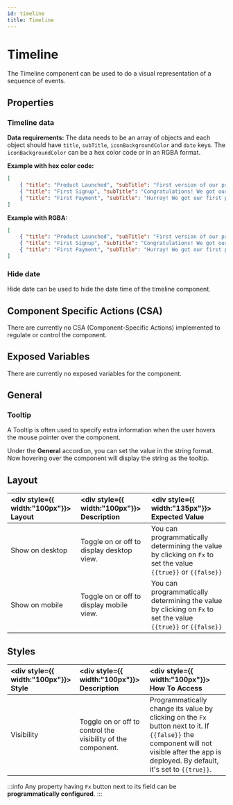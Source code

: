 ```yaml
---
id: timeline
title: Timeline
---
```

# Timeline

The Timeline component can be used to do a visual representation of a sequence of events.

<div>

## Properties

### Timeline data

**Data requirements:** The data needs to be an array of objects and each object should have `title`, `subTitle`, `iconBackgroundColor` and `date` keys. The `iconBackgroundColor` can be a hex color code or in an RGBA format.

**Example with hex color code:**
```json
[ 
    { "title": "Product Launched", "subTitle": "First version of our product released to public", "date": "20/10/2021", "iconBackgroundColor": "#4d72fa"},
    { "title": "First Signup", "subTitle": "Congratulations! We got our first signup", "date": "22/10/2021", "iconBackgroundColor": "#4d72fa"}, 
    { "title": "First Payment", "subTitle": "Hurray! We got our first payment", "date": "01/11/2021", "iconBackgroundColor": "#4d72fa"} 
]
```

**Example with RGBA:**
```json
[ 
    { "title": "Product Launched", "subTitle": "First version of our product released to public", "date": "20/10/2021", "iconBackgroundColor": "rgba(240,17,17,0.5)"},
    { "title": "First Signup", "subTitle": "Congratulations! We got our first signup", "date": "22/10/2021", "iconBackgroundColor": "rgba(60, 179, 113,0.5)"}, 
    { "title": "First Payment", "subTitle": "Hurray! We got our first payment", "date": "01/11/2021", "iconBackgroundColor": "rgba(60, 179, 113,0.5)"} 
]
```

### Hide date

Hide date can be used to hide the date time of the timeline component.

</div>

<div>

## Component Specific Actions (CSA)

There are currently no CSA (Component-Specific Actions) implemented to regulate or control the component.

</div>

<div>

## Exposed Variables

There are currently no exposed variables for the component.

</div>

<div>

## General
### Tooltip

A Tooltip is often used to specify extra information when the user hovers the mouse pointer over the component.

Under the <b>General</b> accordion, you can set the value in the string format. Now hovering over the component will display the string as the tooltip.

</div>

<div>

## Layout

| <div style={{ width:"100px"}}> Layout </div> | <div style={{ width:"100px"}}> Description </div> | <div style={{ width:"135px"}}> Expected Value </div> |
|:--------------- |:----------------------------------------- | :------------------------------------------------------------------------------------------------------------- |
| Show on desktop | Toggle on or off to display desktop view. | You can programmatically determining the value by clicking on `Fx` to set the value `{{true}}` or `{{false}}` |
| Show on mobile  | Toggle on or off to display mobile view.  | You can programmatically determining the value by clicking on `Fx` to set the value `{{true}}` or `{{false}}` |

</div>

<div>

## Styles

| <div style={{ width:"100px"}}> Style </div>     | <div style={{ width:"100px"}}> Description </div> | <div style={{ width:"100px"}}> How To Access </div> |
|:----------- |:----------- |:--------|
| Visibility | Toggle on or off to control the visibility of the component. | Programmatically change its value by clicking on the `Fx` button next to it. If `{{false}}` the component will not visible after the app is deployed. By default, it's set to `{{true}}`. |

:::info
Any property having `Fx` button next to its field can be **programmatically configured**.
:::

</div>